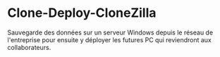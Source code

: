 # Clone-Deploy-CloneZilla
Sauvegarde des données sur un serveur Windows depuis le réseau de l'entreprise pour ensuite y déployer les futures PC qui reviendront aux collaborateurs.
